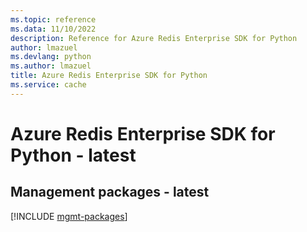 ```yaml
---
ms.topic: reference
ms.data: 11/10/2022
description: Reference for Azure Redis Enterprise SDK for Python
author: lmazuel
ms.devlang: python
ms.author: lmazuel
title: Azure Redis Enterprise SDK for Python
ms.service: cache
---
```

# Azure Redis Enterprise SDK for Python - latest

## Management packages - latest
[!INCLUDE [mgmt-packages](redis-enterprise-mgmt-index.md)]